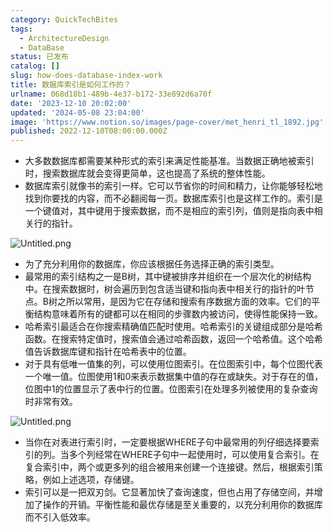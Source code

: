 ```yaml
---
category: QuickTechBites
tags:
  - ArchitectureDesign
  - DataBase
status: 已发布
catalog: []
slug: how-does-database-index-work
title: 数据库索引是如何工作的？
urlname: 068d18b1-489b-4e37-b172-33e892d6a70f
date: '2023-12-10 20:02:00'
updated: '2024-05-08 23:04:00'
image: 'https://www.notion.so/images/page-cover/met_henri_tl_1892.jpg'
published: 2022-12-10T08:00:00.000Z
---
```

- 大多数数据库都需要某种形式的索引来满足性能基准。当数据正确地被索引时，搜索数据库就会变得更简单，这也提高了系统的整体性能。
- 数据库索引就像书的索引一样。它可以节省你的时间和精力，让你能够轻松地找到你要找的内容，而不必翻阅每一页。数据库索引也是这样工作的。索引是一个键值对，其中键用于搜索数据，而不是相应的索引列，值则是指向表中相关行的指针。

![Untitled.png](https://prod-files-secure.s3.us-west-2.amazonaws.com/5d24fe63-e567-4804-86f9-9fdc62e13082/3e87f042-644d-48ab-9a58-227f3d930d71/Untitled.png?X-Amz-Algorithm=AWS4-HMAC-SHA256&X-Amz-Content-Sha256=UNSIGNED-PAYLOAD&X-Amz-Credential=ASIAZI2LB466RBASZTLL%2F20250319%2Fus-west-2%2Fs3%2Faws4_request&X-Amz-Date=20250319T053830Z&X-Amz-Expires=3600&X-Amz-Security-Token=IQoJb3JpZ2luX2VjEBQaCXVzLXdlc3QtMiJHMEUCIQDjzACbB4LrTiyJLIxWT60uDdnt7acSrPrq7yrNKY34iAIgbjoSzCMcG4BNWKnFbsOToXhCTXi5RL0W1QTCFGfQQBQq%2FwMIbRAAGgw2Mzc0MjMxODM4MDUiDP%2FtExG4ojWF9BpAdCrcA1X%2BFLYUT1EmXnTpxpEIWeehF5ekoPdY8mPfFiBCqLnl7grFI2CsCO94DvtcwYmZxiYUfIIUKFwrxCpAd9%2B77D6CYQyJi6NM%2F%2FjKjKHlegZ8We12huvquv6yKVdXpIWef%2Feo%2FfjyI6qaJha02mg7ukO2%2BCBi8jwTWcez2%2F2Kkjmtbl2egjY5wz6wZ2HhBlBkcR4tMr5%2BDXXxSKuCCbEcfnxKgTW2iD8YUZB1b15dcagJWoTgTjtcFjZ2LoiNtZrkEStfOmfz26lXYCGrbZ3KglUshu34C6ya4wlp%2FhEP7ZETQBdjls%2F9g9uvwO1XIyHSn5JVK7uvu43cb17nnslyjxgpcNFhouSp54JDpJB9CmIbl5Qsbw2bwySzckk1ZjliQuj0UEMhDZaZlUA8ZaNoXejuK4Kc4j5mqtu2e7MEndRMOP6kF%2FycuJxJ3WBzH5QXk%2FYjZSe%2F3F47Gnl709mvLWV7z3my2wF30WSOVNEy6rrtgBG1iBlXcZL%2BDcwgdZ3X1SfeZgM%2BEQGAINMZT7OdpVsl%2Fx7zKjO5wXtP23aUP624MSDJcQH5dHIeYMXhnmgB2WWjxx5JufUiy69XJDPZLXN0jm6blY4eNMFdTjn2U8q5rBy%2FOSO%2FDVJ9VTtwMNL86L4GOqUBHXDbwGCwuukzHF3CS2ne6u7eY6ATBY5ZV%2BkiqAxdye%2BhOv%2BfFB7YKzbYORKvazdFjuTKre5U5JshbfWEKLm3VI%2FDV2%2BgozLgY0OKUC8JzPOT2twsOJLzEGONTzFAcPzg6EDnrSGhl4MRPWSHh7Ud4uy64imaqzLx1WEoLObq0OtxO74VpyzwfNc7S7NRVuNOXC3O0L3VT15q%2Fss7nhrqc%2BrFAtQ2&X-Amz-Signature=5ddfe5f70262c2c3b97d313e5cd6dbfda8ad4e8f118cbf9debd72337d7341195&X-Amz-SignedHeaders=host&x-id=GetObject)

- 为了充分利用你的数据库，你应该根据任务选择正确的索引类型。
- 最常用的索引结构之一是B树，其中键被排序并组织在一个层次化的树结构中。在搜索数据时，树会遍历到包含适当键和指向表中相关行的指针的叶节点。B树之所以常用，是因为它在存储和搜索有序数据方面的效率。它们的平衡结构意味着所有的键都可以在相同的步骤数内被访问，使得性能保持一致。
- 哈希索引最适合在你搜索精确值匹配时使用。哈希索引的关键组成部分是哈希函数。在搜索特定值时，搜索值会通过哈希函数，返回一个哈希值。这个哈希值告诉数据库键和指针在哈希表中的位置。
- 对于具有低唯一值集的列，可以使用位图索引。在位图索引中，每个位图代表一个唯一值。位图使用1和0来表示数据集中值的存在或缺失。对于存在的值，位图中1的位置显示了表中行的位置。位图索引在处理多列被使用的复杂查询时非常有效。

![Untitled.png](https://prod-files-secure.s3.us-west-2.amazonaws.com/5d24fe63-e567-4804-86f9-9fdc62e13082/25e88b4a-737d-484e-85cc-b7fe2444aa3c/Untitled.png?X-Amz-Algorithm=AWS4-HMAC-SHA256&X-Amz-Content-Sha256=UNSIGNED-PAYLOAD&X-Amz-Credential=ASIAZI2LB466RBASZTLL%2F20250319%2Fus-west-2%2Fs3%2Faws4_request&X-Amz-Date=20250319T053830Z&X-Amz-Expires=3600&X-Amz-Security-Token=IQoJb3JpZ2luX2VjEBQaCXVzLXdlc3QtMiJHMEUCIQDjzACbB4LrTiyJLIxWT60uDdnt7acSrPrq7yrNKY34iAIgbjoSzCMcG4BNWKnFbsOToXhCTXi5RL0W1QTCFGfQQBQq%2FwMIbRAAGgw2Mzc0MjMxODM4MDUiDP%2FtExG4ojWF9BpAdCrcA1X%2BFLYUT1EmXnTpxpEIWeehF5ekoPdY8mPfFiBCqLnl7grFI2CsCO94DvtcwYmZxiYUfIIUKFwrxCpAd9%2B77D6CYQyJi6NM%2F%2FjKjKHlegZ8We12huvquv6yKVdXpIWef%2Feo%2FfjyI6qaJha02mg7ukO2%2BCBi8jwTWcez2%2F2Kkjmtbl2egjY5wz6wZ2HhBlBkcR4tMr5%2BDXXxSKuCCbEcfnxKgTW2iD8YUZB1b15dcagJWoTgTjtcFjZ2LoiNtZrkEStfOmfz26lXYCGrbZ3KglUshu34C6ya4wlp%2FhEP7ZETQBdjls%2F9g9uvwO1XIyHSn5JVK7uvu43cb17nnslyjxgpcNFhouSp54JDpJB9CmIbl5Qsbw2bwySzckk1ZjliQuj0UEMhDZaZlUA8ZaNoXejuK4Kc4j5mqtu2e7MEndRMOP6kF%2FycuJxJ3WBzH5QXk%2FYjZSe%2F3F47Gnl709mvLWV7z3my2wF30WSOVNEy6rrtgBG1iBlXcZL%2BDcwgdZ3X1SfeZgM%2BEQGAINMZT7OdpVsl%2Fx7zKjO5wXtP23aUP624MSDJcQH5dHIeYMXhnmgB2WWjxx5JufUiy69XJDPZLXN0jm6blY4eNMFdTjn2U8q5rBy%2FOSO%2FDVJ9VTtwMNL86L4GOqUBHXDbwGCwuukzHF3CS2ne6u7eY6ATBY5ZV%2BkiqAxdye%2BhOv%2BfFB7YKzbYORKvazdFjuTKre5U5JshbfWEKLm3VI%2FDV2%2BgozLgY0OKUC8JzPOT2twsOJLzEGONTzFAcPzg6EDnrSGhl4MRPWSHh7Ud4uy64imaqzLx1WEoLObq0OtxO74VpyzwfNc7S7NRVuNOXC3O0L3VT15q%2Fss7nhrqc%2BrFAtQ2&X-Amz-Signature=9347922b8f64d48072b41dac6a83f11837d20a124371afaa0bd5afeb716f6589&X-Amz-SignedHeaders=host&x-id=GetObject)

- 当你在对表进行索引时，一定要根据WHERE子句中最常用的列仔细选择要索引的列。当多个列经常在WHERE子句中一起使用时，可以使用复合索引。在复合索引中，两个或更多列的组合被用来创建一个连接键。然后，根据索引策略，例如上述选项，存储键。
- 索引可以是一把双刃剑。它显著加快了查询速度，但也占用了存储空间，并增加了操作的开销。平衡性能和最优存储是至关重要的，以充分利用你的数据库而不引入低效率。
